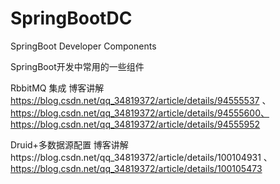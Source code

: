 # SpringBootDC
SpringBoot Developer Components

SpringBoot开发中常用的一些组件

RbbitMQ 集成 
  博客讲解 https://blog.csdn.net/qq_34819372/article/details/94555537 、
  https://blog.csdn.net/qq_34819372/article/details/94555600、
  https://blog.csdn.net/qq_34819372/article/details/94555952
  
Druid+多数据源配置
  博客讲解https://blog.csdn.net/qq_34819372/article/details/100104931 、https://blog.csdn.net/qq_34819372/article/details/100105473
